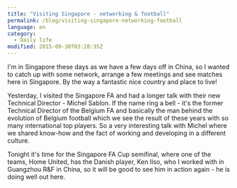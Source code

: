 ```yaml
---
title: "Visiting Singapore - networking & football"
permalink: /blog/visiting-singapore-networking-football
language: en
category:
  - Daily life
modified: 2015-09-30T03:28:35Z
---
```


I'm in Singapore these days as we have a few days off in China, so I wanted to catch up with some network, arrange a few meetings and see matches here in Singapore. By the way a fantastic nice country and place to live!

Yesterday, I visited the Singapore FA and had a longer talk with their new Technical Director - Michel Sablon. If the name ring a bell - it's the former Technical Director of the Belgium FA and basically the man behind the evolution of Belgium football which we see the result of these years with so many international top players. So a very interesting talk with Michel where we shared know-how and the fact of working and developing in a different culture.

Tonight it's time for the Singapore FA Cup semifinal, where one of the teams, Home United, has the Danish player, Ken Ilso, who I worked with in Guangzhou R&F in China, so it will be good to see him in action again - he is doing well out here.
